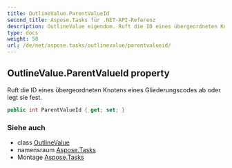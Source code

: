 ```yaml
---
title: OutlineValue.ParentValueId
second_title: Aspose.Tasks für .NET-API-Referenz
description: OutlineValue eigendom. Ruft die ID eines übergeordneten Knotens eines Gliederungscodes ab oder legt sie fest.
type: docs
weight: 50
url: /de/net/aspose.tasks/outlinevalue/parentvalueid/
---
```

## OutlineValue.ParentValueId property

Ruft die ID eines übergeordneten Knotens eines Gliederungscodes ab oder legt sie fest.

```csharp
public int ParentValueId { get; set; }
```

### Siehe auch

* class [OutlineValue](../)
* namensraum [Aspose.Tasks](../../outlinevalue/)
* Montage [Aspose.Tasks](../../../)


